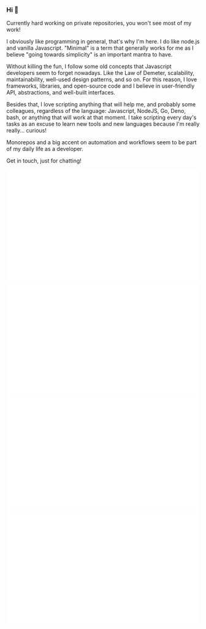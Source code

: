 ### Hi 👋

Currently hard working on private repositories, you won't see most of my work!

I obviously like programming in general, that's why I'm here. I do like node.js and vanilla Javascript. "Minimal" is a term that generally works for me as I believe "going towards simplicity" is an important mantra to have.

Without killing the fun, I follow some old concepts that Javascript developers seem to forget nowadays. Like the Law of Demeter, scalability, maintainability, well-used design patterns, and so on. For this reason, I love frameworks, libraries, and open-source code and I believe in user-friendly API, abstractions, and well-built interfaces.

Besides that, I love scripting anything that will help me, and probably some colleagues, regardless of the language: Javascript, NodeJS, Go, Deno, bash, or anything that will work at that moment. I take scripting every day's tasks as an excuse to learn new tools and new languages because I'm really really... curious!

Monorepos and a big accent on automation and workflows seem to be part of my daily life as a developer.

Get in touch, just for chatting!

<!--
![](https://github.com/soundstep/github-stats/blob/master/generated/overview.svg)
![](https://github.com/soundstep/github-stats/blob/master/generated/languages.svg)
[![](https://github-readme-stats.vercel.app/api?username=soundstep)](https://github.com/anuraghazra/github-readme-stats)
-->

![](https://raw.githubusercontent.com/soundstep/github-stats-generate/master/generated/overview.svg#gh-dark-mode-only)
![](https://raw.githubusercontent.com/soundstep/github-stats-generate/master/generated/overview.svg#gh-light-mode-only)
![](https://raw.githubusercontent.com/soundstep/github-stats-generate/master/generated/languages.svg#gh-dark-mode-only)
![](https://raw.githubusercontent.com/soundstep/github-stats-generate/master/generated/languages.svg#gh-light-mode-only)
